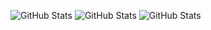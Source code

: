 ![GitHub Stats](https://github-readme-stats.vercel.app/api?username=Rishithp06&theme=radical&show_icons=true&hide_border=true&count_private=true)
![GitHub Stats](https://github-readme-stats.vercel.app/api/top-langs/?username=Rishithp06&theme=radical&show_icons=true&hide_border=true&layout=compact)
![GitHub Stats](https://github-readme-streak-stats.herokuapp.com/?user=Rishithp06&theme=radical&hide_border=true)

